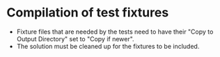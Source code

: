 ﻿# Compilation of test fixtures
* Fixture files that are needed by the tests need to have their "Copy to Output Directory" set to "Copy if newer".
* The solution must be cleaned up for the fixtures to be included.